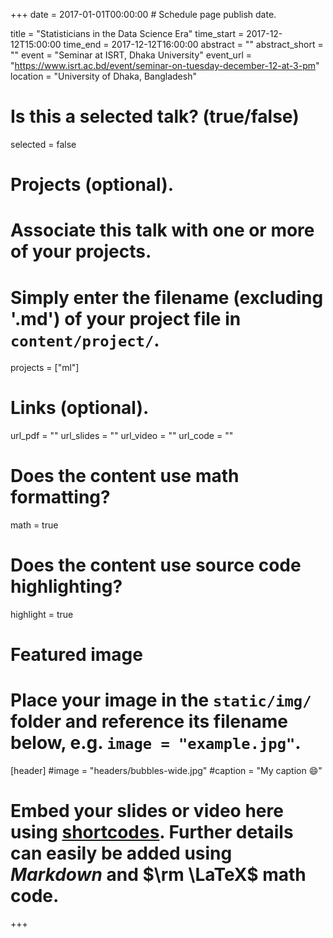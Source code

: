 +++
date = 2017-01-01T00:00:00  # Schedule page publish date.

title = "Statisticians in the Data Science Era"
time_start = 2017-12-12T15:00:00
time_end = 2017-12-12T16:00:00
abstract = ""
abstract_short = ""
event = "Seminar at ISRT, Dhaka University"
event_url = "https://www.isrt.ac.bd/event/seminar-on-tuesday-december-12-at-3-pm"
location = "University of Dhaka, Bangladesh"

# Is this a selected talk? (true/false)
selected = false

# Projects (optional).
#   Associate this talk with one or more of your projects.
#   Simply enter the filename (excluding '.md') of your project file in `content/project/`.
 projects = ["ml"]

# Links (optional).
url_pdf = ""
url_slides = ""
url_video = ""
url_code = ""

# Does the content use math formatting?
math = true

# Does the content use source code highlighting?
highlight = true

# Featured image
# Place your image in the `static/img/` folder and reference its filename below, e.g. `image = "example.jpg"`.
[header]
#image = "headers/bubbles-wide.jpg"
#caption = "My caption :smile:"

# Embed your slides or video here using [shortcodes](https://sourcethemes.com/academic/post/writing-markdown-latex/). Further details can easily be added using *Markdown* and $\rm \LaTeX$ math code.

+++

